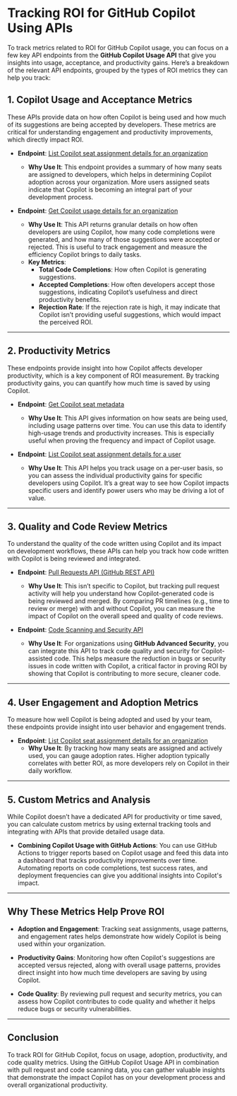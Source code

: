 # Tracking ROI for GitHub Copilot Using APIs

To track metrics related to ROI for GitHub Copilot usage, you can focus on a few key API endpoints from the **GitHub Copilot Usage API** that give you insights into usage, acceptance, and productivity gains. Here’s a breakdown of the relevant API endpoints, grouped by the types of ROI metrics they can help you track:

## 1. Copilot Usage and Acceptance Metrics
These APIs provide data on how often Copilot is being used and how much of its suggestions are being accepted by developers. These metrics are critical for understanding engagement and productivity improvements, which directly impact ROI.

- **Endpoint**: [List Copilot seat assignment details for an organization](https://docs.github.com/en/rest/copilot/copilot-usage?apiVersion=2022-11-28#list-copilot-seat-assignment-details-for-an-organization)  
  - **Why Use It**: This endpoint provides a summary of how many seats are assigned to developers, which helps in determining Copilot adoption across your organization. More users assigned seats indicate that Copilot is becoming an integral part of your development process.

- **Endpoint**: [Get Copilot usage details for an organization](https://docs.github.com/en/rest/copilot/copilot-usage?apiVersion=2022-11-28#get-copilot-usage-details-for-an-organization)  
  - **Why Use It**: This API returns granular details on how often developers are using Copilot, how many code completions were generated, and how many of those suggestions were accepted or rejected. This is useful to track engagement and measure the efficiency Copilot brings to daily tasks.
  - **Key Metrics**:
    - **Total Code Completions**: How often Copilot is generating suggestions.
    - **Accepted Completions**: How often developers accept those suggestions, indicating Copilot’s usefulness and direct productivity benefits.
    - **Rejection Rate**: If the rejection rate is high, it may indicate that Copilot isn’t providing useful suggestions, which would impact the perceived ROI.

---

## 2. Productivity Metrics
These endpoints provide insight into how Copilot affects developer productivity, which is a key component of ROI measurement. By tracking productivity gains, you can quantify how much time is saved by using Copilot.

- **Endpoint**: [Get Copilot seat metadata](https://docs.github.com/en/rest/copilot/copilot-usage?apiVersion=2022-11-28#get-copilot-seat-metadata)  
  - **Why Use It**: This API gives information on how seats are being used, including usage patterns over time. You can use this data to identify high-usage trends and productivity increases. This is especially useful when proving the frequency and impact of Copilot usage.

- **Endpoint**: [List Copilot seat assignment details for a user](https://docs.github.com/en/rest/copilot/copilot-usage?apiVersion=2022-11-28#list-copilot-seat-assignment-details-for-a-user)  
  - **Why Use It**: This API helps you track usage on a per-user basis, so you can assess the individual productivity gains for specific developers using Copilot. It’s a great way to see how Copilot impacts specific users and identify power users who may be driving a lot of value.

---

## 3. Quality and Code Review Metrics
To understand the quality of the code written using Copilot and its impact on development workflows, these APIs can help you track how code written with Copilot is being reviewed and integrated.

- **Endpoint**: [Pull Requests API (GitHub REST API)](https://docs.github.com/en/rest/pulls/pulls?apiVersion=2022-11-28)  
  - **Why Use It**: This isn’t specific to Copilot, but tracking pull request activity will help you understand how Copilot-generated code is being reviewed and merged. By comparing PR timelines (e.g., time to review or merge) with and without Copilot, you can measure the impact of Copilot on the overall speed and quality of code reviews.

- **Endpoint**: [Code Scanning and Security API](https://docs.github.com/en/rest/code-scanning)  
  - **Why Use It**: For organizations using **GitHub Advanced Security**, you can integrate this API to track code quality and security for Copilot-assisted code. This helps measure the reduction in bugs or security issues in code written with Copilot, a critical factor in proving ROI by showing that Copilot is contributing to more secure, cleaner code.

---

## 4. User Engagement and Adoption Metrics
To measure how well Copilot is being adopted and used by your team, these endpoints provide insight into user behavior and engagement trends.

- **Endpoint**: [List Copilot seat assignment details for an organization](https://docs.github.com/en/rest/copilot/copilot-usage?apiVersion=2022-11-28#list-copilot-seat-assignment-details-for-an-organization)  
  - **Why Use It**: By tracking how many seats are assigned and actively used, you can gauge adoption rates. Higher adoption typically correlates with better ROI, as more developers rely on Copilot in their daily workflow.

---

## 5. Custom Metrics and Analysis
While Copilot doesn’t have a dedicated API for productivity or time saved, you can calculate custom metrics by using external tracking tools and integrating with APIs that provide detailed usage data.

- **Combining Copilot Usage with GitHub Actions**: You can use GitHub Actions to trigger reports based on Copilot usage and feed this data into a dashboard that tracks productivity improvements over time. Automating reports on code completions, test success rates, and deployment frequencies can give you additional insights into Copilot's impact.

---

## Why These Metrics Help Prove ROI

- **Adoption and Engagement**: Tracking seat assignments, usage patterns, and engagement rates helps demonstrate how widely Copilot is being used within your organization.
  
- **Productivity Gains**: Monitoring how often Copilot's suggestions are accepted versus rejected, along with overall usage patterns, provides direct insight into how much time developers are saving by using Copilot.
  
- **Code Quality**: By reviewing pull request and security metrics, you can assess how Copilot contributes to code quality and whether it helps reduce bugs or security vulnerabilities.

---

## Conclusion
To track ROI for GitHub Copilot, focus on usage, adoption, productivity, and code quality metrics. Using the GitHub Copilot Usage API in combination with pull request and code scanning data, you can gather valuable insights that demonstrate the impact Copilot has on your development process and overall organizational productivity.

